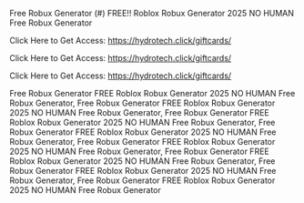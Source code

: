Free Robux Generator (#) FREE!! Roblox Robux Generator 2025 NO HUMAN Free Robux Generator

Click Here to Get Access: https://hydrotech.click/giftcards/

Click Here to Get Access: https://hydrotech.click/giftcards/

Click Here to Get Access: https://hydrotech.click/giftcards/

Free Robux Generator FREE Roblox Robux Generator 2025 NO HUMAN Free Robux Generator, Free Robux Generator FREE Roblox Robux Generator 2025 NO HUMAN Free Robux Generator, Free Robux Generator FREE Roblox Robux Generator 2025 NO HUMAN Free Robux Generator, Free Robux Generator FREE Roblox Robux Generator 2025 NO HUMAN Free Robux Generator, Free Robux Generator FREE Roblox Robux Generator 2025 NO HUMAN Free Robux Generator, Free Robux Generator FREE Roblox Robux Generator 2025 NO HUMAN Free Robux Generator, Free Robux Generator FREE Roblox Robux Generator 2025 NO HUMAN Free Robux Generator, Free Robux Generator FREE Roblox Robux Generator 2025 NO HUMAN Free Robux Generator
